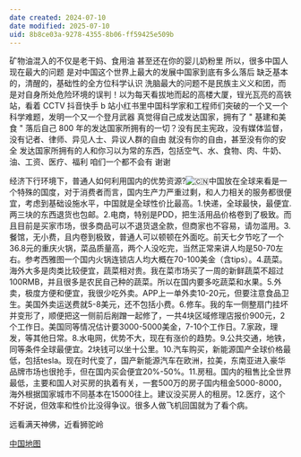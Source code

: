 ```yaml
---
date created: 2024-07-10
date modified: 2025-07-10
uid: 8b8ce03a-9278-4355-8b06-ff59425e509b
---
```


矿物油混入的不仅是老干妈、食用油 甚至还在你的婴儿奶粉里 所以，很多中国人现在最大的问题 是对中国这个世界上最大的发展中国家到底有多么落后 缺乏基本的，清醒的，基础性的全方位科学认识 洗脑最大的问题不是民族主义义和团，而是对自身所处危险环境的误判！以为每天看拔地而起的高楼大厦，锃光瓦亮的高铁站，看着 CCTV 抖音快手 b 站小红书里中国科学家和工程师们突破的一个又一个科学难题，发明一个又一个登月武器 真觉得自己成发达国家，拥有了 " 基建和美食 " 落后自己 800 年的发达国家所拥有的一切？没有民主宪政，没有媒体监督，没有记者、律师、异见人士、异议人群的自由 就没有你的自由，甚至没有你的安全 发达国家所拥有的人和你习以为常的东西，包括空气、水、食物、肉、牛奶、油、工资、医疗、福利 咱们一个都不会有 谢谢

经济下行环境下，普通人如何利用国内的优势资源?![🇨🇳](https://abs-0.twimg.com/emoji/v2/svg/1f1e8-1f1f3.svg "Flag of China")中国放在全球来看是一个特殊的国度，对于消费者而言，国内生产力严重过剩，和人力相关的服务都很便宜，考虑到基础设施水平，中国就是全球性价比最高。1.快递，全球最快，最便宜. 两三块的东西退货也包邮。2.电商，特别是PDD，把生活用品价格卷到了极致。而且目前是买家市场，很多商品可以不退货退全款，但商家也不容易，请勿滥用。3.餐馆，无小费，且内卷到极致，普通人可以顿顿在外面吃。前天七夕节吃了一个36.8元的重庆火锅，菜品质量高，两个人没吃完，当然正常来讲人均是50-70左右。参考西雅图一个国内火锅连锁店人均大概在70-100美金（含tips）。4.蔬菜。海外大多是肉类比较便宜，蔬菜相对贵。我在菜市场买了一周的新鲜蔬菜不超过100RMB，并且很多是农民自己种的蔬菜。所以在国内要多吃蔬菜和水果。5.外卖，极度方便和便宜，我很少吃外卖。APP上一单外卖10-20元，但要注意食品卫生。美国外卖运送费就5-8美元，还不包括小费。6.修车。我的车一侧整扇门挂坏并变形了，顺便把这一侧前后剐蹭一起修了，一共4块区域修理店报价900元，2个工作日。美国同等情况估计要3000-5000美金，7-10个工作日。7.家政，理发，等其他日常。8.水电网，优势不大，现在有涨价的趋势。9.公共交通，地铁，同等条件全球最便宜。2块钱可以坐十公里。10.汽车购买，新能源国产全球价格最低，包括tesla。现在时代变了，国产新能源汽车在欧洲，拉美，东南亚进入豪华品牌市场也很抢手，但在国内买会便宜20%-50%。11.房租。国内的租售比全世界最低，主要和国人对买房的执着有关，一套500万的房子国内租金5000-8000，海外根据国家城市不同基本在15000往上。建议没买房人的租房。12.医疗，这个不好说，但效率和性价比没得争议。很多人做飞机回国就为了看个病。

远看满天神佛，近看狮驼岭

[中国地图](中国地图.md)
